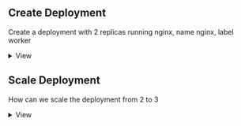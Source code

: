 ## Create Deployment
Create a deployment with 2 replicas running nginx, name nginx, label worker
<details>
  <summary>View</summary>
  
  ```
apiVersion: apps/v1
kind: Deployment
metadata: 
  name: mydep
spec:
  template:
    metadata:
      name: myapp
      labels:
        type: worker
    spec:
      containers:
      - name: nginx
        image: nginx
  replicas: 2
  selector:
    matchLabels:
      type: worker
 ```
</details>

## Scale Deployment
How can we scale the deployment from 2 to 3
<details>
  <summary>View</summary>
  
  Change the definition file:
  ```
  kubectl replace -f replica.yaml 
  ```
  
  ```
apiVersion: apps/v1
kind: Deployment
metadata: 
  name: mydep
spec:
  template:
    metadata:
      name: myapp
      labels:
        type: worker
    spec:
      containers:
      - name: nginx
        image: nginx
  replicas: 3
  selector:
    matchLabels:
      type: worker
  ```
  
  Run kubectl scale
  ```
  kubectl scale deployment mydep --replicas=3 
  kubectl scale -f replica.yaml --replicas=3 
  ```
</details>
